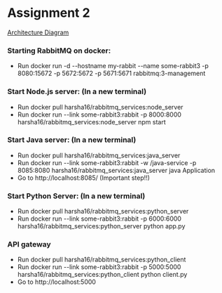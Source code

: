 # Assignment 2

[Architecture Diagram](https://github.com/airavata-courses/haphulwa/blob/master/Assignment2/Assignment2_Diagram.jpg)
### Starting RabbitMQ on docker:
* Run docker run -d --hostname my-rabbit --name some-rabbit3 -p 8080:15672 -p 5672:5672 -p 5671:5671 rabbitmq:3-management

### Start Node.js server: (In a new terminal) 
* Run docker pull harsha16/rabbitmq_services:node_server
* Run docker run --link some-rabbit3:rabbit -p 8000:8000 harsha16/rabbitmq_services:node_server npm start

### Start Java server:  (In a new terminal) 
* Run docker pull harsha16/rabbitmq_services:java_server
* Run docker run --link some-rabbit3:rabbit -w /java-service -p 8085:8080 harsha16/rabbitmq_services:java_server java Application
* Go to http://localhost:8085/ (Important step!!)

### Start Python Server:  (In a new terminal) 
* Run docker pull harsha16/rabbitmq_services:python_server
* Run docker run --link some-rabbit3:rabbit -p 6000:6000 harsha16/rabbitmq_services:python_server python app.py

### API gateway
* Run docker pull harsha16/rabbitmq_services:python_client
* Run docker run --link some-rabbit3:rabbit -p 5000:5000 harsha16/rabbitmq_services:python_client python client.py
* Go to http://localhost:5000 

